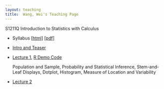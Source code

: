 ```yaml
---
layout: teaching
title:  Wang, Wei's Teaching Page
---
```

S1211Q Introduction to Statistics with Calculus

- Syllabus \[[html](./syllabus.html)\] \[[pdf](./syllabus.pdf)\]
- [Intro and Teaser](./intro.html)
- [Lecture 1](./lecture1.pdf), [R Demo Code](./R_demo_1.R)

  Population and Sample, Probability and Statistical Inference, Stem-and-Leaf
  Displays, Dotplot, Histogram, Measure of Location and Variability


- [Lecture 2](./lecture2.pdf)
